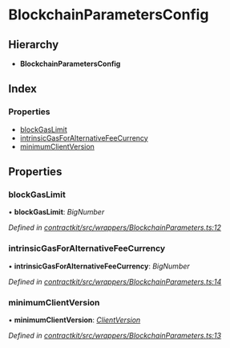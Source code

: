 # BlockchainParametersConfig

## Hierarchy

* **BlockchainParametersConfig**

## Index

### Properties

* [blockGasLimit](_wrappers_blockchainparameters_.blockchainparametersconfig.md#blockgaslimit)
* [intrinsicGasForAlternativeFeeCurrency](_wrappers_blockchainparameters_.blockchainparametersconfig.md#intrinsicgasforalternativefeecurrency)
* [minimumClientVersion](_wrappers_blockchainparameters_.blockchainparametersconfig.md#minimumclientversion)

## Properties

### blockGasLimit

• **blockGasLimit**: _BigNumber_

_Defined in_ [_contractkit/src/wrappers/BlockchainParameters.ts:12_](https://github.com/celo-org/celo-monorepo/blob/master/packages/sdk/contractkit/src/wrappers/BlockchainParameters.ts#L12)

### intrinsicGasForAlternativeFeeCurrency

• **intrinsicGasForAlternativeFeeCurrency**: _BigNumber_

_Defined in_ [_contractkit/src/wrappers/BlockchainParameters.ts:14_](https://github.com/celo-org/celo-monorepo/blob/master/packages/sdk/contractkit/src/wrappers/BlockchainParameters.ts#L14)

### minimumClientVersion

• **minimumClientVersion**: [_ClientVersion_](_wrappers_blockchainparameters_.clientversion.md)

_Defined in_ [_contractkit/src/wrappers/BlockchainParameters.ts:13_](https://github.com/celo-org/celo-monorepo/blob/master/packages/sdk/contractkit/src/wrappers/BlockchainParameters.ts#L13)

